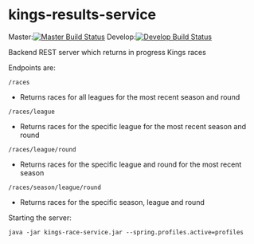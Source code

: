 # kings-results-service

Master:[![Master Build Status](https://travis-ci.org/andrewflbarnes/kings-results-service.svg?branch=master)](https://travis-ci.org/andrewflbarnes/kings-results-service)
Develop:[![Develop Build Status](https://travis-ci.org/andrewflbarnes/kings-results-service.svg?branch=develop)](https://travis-ci.org/andrewflbarnes/kings-results-service)

Backend REST server which returns in progress Kings races

Endpoints are:

`/races`
- Returns races for all leagues for the most recent season and round

`/races/league`
- Returns races for the specific league for the most recent season and round

`/races/league/round`
- Returns races for the specific league and round for the most recent season

`/races/season/league/round`
- Returns races for the specific season, league and round

Starting the server:
```
java -jar kings-race-service.jar --spring.profiles.active=profiles
```

